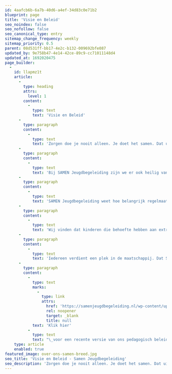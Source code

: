 ```yaml
---
id: 4aafcb6b-6a7b-40d6-a4ef-34d83c0e71b2
blueprint: page
title: 'Visie en Beleid'
seo_noindex: false
seo_nofollow: false
seo_canonical_type: entry
sitemap_change_frequency: weekly
sitemap_priority: 0.5
parent: 08d531ff-bb17-4e2c-b132-009692bfe087
updated_by: 9e758b47-4e14-42ce-89c9-cc71011148d4
updated_at: 1692020475
page_builder:
  -
    id: llapmz1t
    article:
      -
        type: heading
        attrs:
          level: 1
        content:
          -
            type: text
            text: 'Visie en Beleid'
      -
        type: paragraph
        content:
          -
            type: text
            text: 'Zorgen doe je nooit alleen. Je doet het samen. Dat uitgangspunt staat bij ons op de eerste plaats en het is dan ook niet zo vreemd dat we de naam van onze organisatie hieraan ontleend hebben. Want als het draait om de zorg van een kind, hoort niemand er alleen voor te staan.'
      -
        type: paragraph
        content:
          -
            type: text
            text: 'Bij SAMEN Jeugdbegeleiding zijn we er ook heilig van overtuigd dat zorg die samen wordt geleverd, de beste zorg is. Samen observeren, samen bespreken, samen helpen: allemaal manieren om tot een optimaal resultaat te komen.'
      -
        type: paragraph
        content:
          -
            type: text
            text: 'SAMEN Jeugdbegeleiding weet hoe belangrijk regelmaat en structuur zijn, zeker voor kinderen. Daarom werken we met vaste gezichten; de basis van een veilige en vertrouwde samenwerking. Zo leren onze mensen de kinderen die ze begeleiden écht kennen. Weten ze hoe een kind reageert in bepaalde situaties en hoe hij of zij het beste geholpen kan worden. Andersom werkt het natuurlijk ook; een kind zal zich eerder uiten bij, en laten helpen door, iemand die hij of zij kent en vertrouwt.'
      -
        type: paragraph
        content:
          -
            type: text
            text: 'Wij vinden dat kinderen die behoefte hebben aan extra ondersteuning niet uit het reguliere circuit gehaald hoeven te worden. Wij zijn stellig van mening dat kinderen met een extra begeleidingsbehoefte de kans moeten krijgen om zich binnen de reguliere maatschappij te ontwikkelen. Mensen zijn niet gemaakt om in hokjes te stoppen. Kinderen die wat meer aandacht nodig hebben, verdienen dezelfde kansen als ieder ander. Iedereen is anders en vraagt iets anders. Dat een kind intensiever begeleid wordt, maakt in onze ogen weinig verschil.'
      -
        type: paragraph
        content:
          -
            type: text
            text: 'Iedereen verdient een plek in de maatschappij. Dat SAMEN Jeugdbegeleiding bij een zorgboerderij gevestigd is, is geen toeval. Zo kunnen kinderen meehelpen en leren van anderen, waardoor we ons samen kunnen ontwikkelen, op de voor hen beste manier.'
      -
        type: paragraph
        content:
          -
            type: text
            marks:
              -
                type: link
                attrs:
                  href: 'https://samenjeugdbegeleiding.nl/wp-content/uploads/2021/03/Pedagogisch-beleid-2021.pdf'
                  rel: noopener
                  target: _blank
                  title: null
            text: 'Klik hier'
          -
            type: text
            text: "\_voor een recente versie van ons pedagogisch beleid."
    type: article
    enabled: true
featured_image: over-ons-samen-breed.jpg
seo_title: 'Visie en Beleid - Samen Jeugdbegeleiding'
seo_description: 'Zorgen doe je nooit alleen. Je doet het samen. Dat uitgangspunt staat bij ons op de eerste plaats en het is dan ook niet zo vreemd dat we de naam van onze organisatie hieraan ontleend hebben.'
---
```

